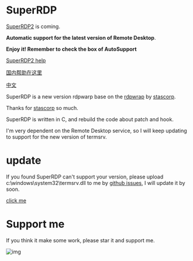 # SuperRDP

[SuperRDP2](https://raw.githubusercontent.com/anhkgg/SuperRDP/main/bin/SuperRDP2.zip) is coming.

**Automatic support for the latest version of Remote Desktop**.

**Enjoy it! Remember to check the box of AutoSupport**

[SuperRDP2 help](superrdp2_help.md)

[国内帮助在这里](superrdp2_help_cn.md)

[中文](README_cn.md)

SuperRDP is a new version rdpwarp base on the [rdpwrap](https://github.com/stascorp/rdpwrap) by [stascorp](https://github.com/stascorp).

Thanks for [stascorp](https://github.com/stascorp) so much.

SuperRDP is written in C, and rebuild the code about patch and hook.

I'm very dependent on the Remote Desktop service, so I will keep updating to support for the new version of termsrv.

# update

If you found SuperRDP can't support your version, please upload c:\windows\system32\termsrv.dll to me by [github issues](https://github.com/anhkgg/SuperRDP/issues), I will update it by soon.

[click me](update.md)

# Support me

If you think it make some work, please star it and support me.

![img](pay.png)